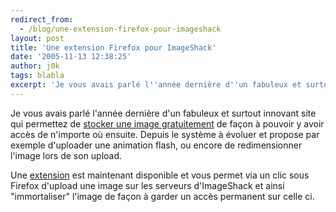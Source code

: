 ```yaml
---
redirect_from:
  - /blog/une-extension-firefox-pour-imageshack
layout: post
title: 'Une extension Firefox pour ImageShack'
date: '2005-11-13 12:38:25'
author: j0k
tags: blabla
excerpt: 'Je vous avais parlé l''année dernière d''un fabuleux et surtout innovant site qui permettez de [stocker une image gratuitement](http://www.j0k3r.net/chtit-truc-stocker-vos-images-gratuitement-16.html) de façon à pouvoir y avoir accès de n''importe où ensuite.   Depuis le système à évoluer et propose par exemple d''uploader une animation flash, ou encore de      ...'
---
```


Je vous avais parlé l'année dernière d'un fabuleux et surtout innovant site qui permettez de [stocker une image gratuitement](http://www.j0k3r.net/chtit-truc-stocker-vos-images-gratuitement-16.html) de façon à pouvoir y avoir accès de n'importe où ensuite.   Depuis le système à évoluer et propose par exemple d'uploader une animation flash, ou encore de redimensionner l'image lors de son upload.

Une [extension](http://reg.imageshack.us/content.php?page=extension) est maintenant disponible et vous permet via un clic sous Firefox d'upload une image sur les serveurs d'ImageShack et ainsi "immortaliser" l'image de façon à garder un accès permanent sur celle ci.
